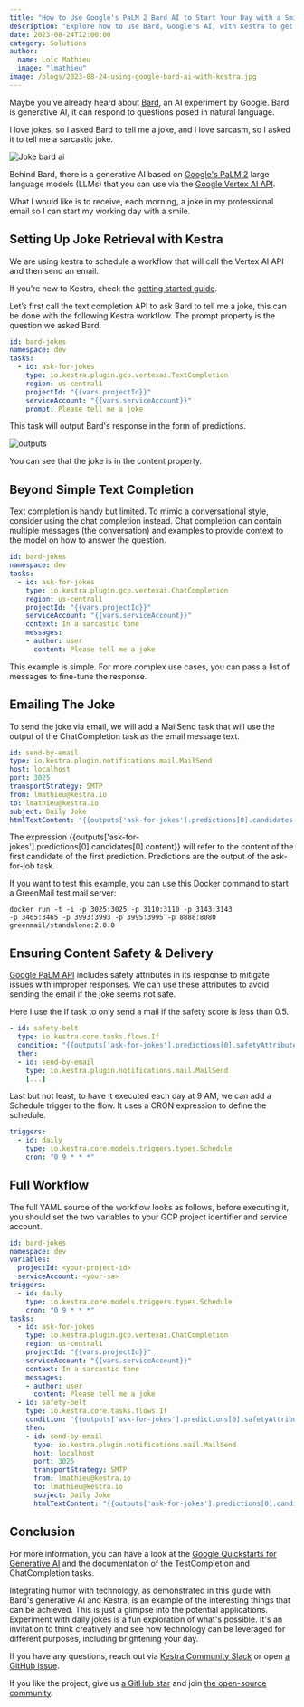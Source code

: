 ```yaml
---
title: "How to Use Google's PaLM 2 Bard AI to Start Your Day with a Smile"
description: "Explore how to use Bard, Google's AI, with Kestra to get daily jokes by email. Step-by-step guide for a humorous start to your day."
date: 2023-08-24T12:00:00
category: Solutions
author:
  name: Loïc Mathieu
  image: "lmathieu"
image: /blogs/2023-08-24-using-google-bard-ai-with-kestra.jpg
---
```


Maybe you’ve already heard about [Bard](https://bard.google.com/?hl=en), an AI experiment by Google. Bard is generative AI, it can respond to questions posed in natural language.

I love jokes, so I asked Bard to tell me a joke, and I love sarcasm, so I asked it to tell me a sarcastic joke.

![Joke bard ai](/blogs/2023-08-24-using-google-bard-ai-with-kestra/joke-bard-ai.png)

Behind Bard, there is a generative AI based on [Google's PaLM 2](https://ai.google/discover/palm2/) large language models (LLMs) that you can use via the [Google Vertex AI API](https://cloud.google.com/vertex-ai).

What I would like is to receive, each morning, a joke in my professional email so I can start my working day with a smile.

## Setting Up Joke Retrieval with Kestra ##

We are using kestra to schedule a workflow that will call the Vertex AI API and then send an email.

If you’re new to Kestra, check the [getting started guide](https://kestra.io/docs/getting-started).

Let’s first call the text completion API to ask Bard to tell me a joke, this can be done with the following Kestra workflow. The prompt property is the question we asked Bard.

```yaml
id: bard-jokes
namespace: dev
tasks:
  - id: ask-for-jokes
    type: io.kestra.plugin.gcp.vertexai.TextCompletion
    region: us-central1
    projectId: "{{vars.projectId}}"
    serviceAccount: "{{vars.serviceAccount}}"
    prompt: Please tell me a joke
```

This task will output Bard's response in the form of predictions.

![outputs](/blogs/2023-08-24-bard-ai-joke/outputs.png)

You can see that the joke is in the content property.

## Beyond Simple Text Completion ##

Text completion is handy but limited. To mimic a conversational style, consider using the chat completion instead. Chat completion can contain multiple messages (the conversation) and examples to provide context to the model on how to answer the question.

```yaml
id: bard-jokes
namespace: dev
tasks:
  - id: ask-for-jokes
    type: io.kestra.plugin.gcp.vertexai.ChatCompletion
    region: us-central1
    projectId: "{{vars.projectId}}"
    serviceAccount: "{{vars.serviceAccount}}"
    context: In a sarcastic tone
    messages:
    - author: user
      content: Please tell me a joke
```

This example is simple. For more complex use cases, you can pass a list of messages to fine-tune the response.

## Emailing The Joke ##

To send the joke via email, we will add a MailSend task that will use the output of the ChatCompletion task as the email message text.

```yaml
id: send-by-email
type: io.kestra.plugin.notifications.mail.MailSend
host: localhost
port: 3025
transportStrategy: SMTP
from: lmathieu@kestra.io
to: lmathieu@kestra.io
subject: Daily Joke
htmlTextContent: "{{outputs['ask-for-jokes'].predictions[0].candidates[0].content}}"
```

The expression {{outputs['ask-for-jokes'].predictions[0].candidates[0].content}} will refer to the content of the first candidate of the first prediction. Predictions are the output of the ask-for-job task.

If you want to test this example, you can use this Docker command to start a GreenMail test mail server: 
```shell
docker run -t -i -p 3025:3025 -p 3110:3110 -p 3143:3143                  -p 3465:3465 -p 3993:3993 -p 3995:3995 -p 8888:8080                  greenmail/standalone:2.0.0
```

## Ensuring Content Safety & Delivery ##

[Google PaLM API](https://developers.generativeai.google/) includes safety attributes in its response to mitigate issues with improper responses. We can use these attributes to avoid sending the email if the joke seems not safe.

Here I use the If task to only send a mail if the safety score is less than 0.5.

```yaml
- id: safety-belt
  type: io.kestra.core.tasks.flows.If
  condition: "{{outputs['ask-for-jokes'].predictions[0].safetyAttributes[0].scores[0] < 5}}"
  then:
  - id: send-by-email
    type: io.kestra.plugin.notifications.mail.MailSend
    [...]
```

Last but not least, to have it executed each day at 9 AM, we can add a Schedule trigger to the flow. It uses a CRON expression to define the schedule.

```yaml
triggers:
  - id: daily
    type: io.kestra.core.models.triggers.types.Schedule
    cron: "0 9 * * *"
```

## Full Workflow ##

The full YAML source of the workflow looks as follows, before executing it, you should set the two variables to your GCP project identifier and service account.

```yaml
id: bard-jokes
namespace: dev
variables:
  projectId: <your-project-id>
  serviceAccount: <your-sa>
triggers:
  - id: daily
    type: io.kestra.core.models.triggers.types.Schedule
    cron: "0 9 * * *"
tasks:
  - id: ask-for-jokes
    type: io.kestra.plugin.gcp.vertexai.ChatCompletion
    region: us-central1
    projectId: "{{vars.projectId}}"
    serviceAccount: "{{vars.serviceAccount}}"
    context: In a sarcastic tone
    messages:
    - author: user
      content: Please tell me a joke
  - id: safety-belt
    type: io.kestra.core.tasks.flows.If
    condition: "{{outputs['ask-for-jokes'].predictions[0].safetyAttributes[0].scores[0] < 5}}"
    then:
    - id: send-by-email
      type: io.kestra.plugin.notifications.mail.MailSend
      host: localhost
      port: 3025
      transportStrategy: SMTP
      from: lmathieu@kestra.io
      to: lmathieu@kestra.io
      subject: Daily Joke
      htmlTextContent: "{{outputs['ask-for-jokes'].predictions[0].candidates[0].content}}"
```

## Conclusion ##

For more information, you can have a look at the [Google Quickstarts for Generative AI](https://cloud.google.com/vertex-ai/docs/generative-ai/start/quickstarts/api-quickstart) and the documentation of the TestCompletion and ChatCompletion tasks. 

Integrating humor with technology, as demonstrated in this guide with Bard's generative AI and Kestra, is an example of the interesting things that can be achieved. This is just a glimpse into the potential applications. Experiment with daily jokes is a fun exploration of what's possible. It's an invitation to think creatively and see how technology can be leveraged for different purposes, including brightening your day.

If you have any questions, reach out via [Kestra Community Slack](https://kestra.io/slack) or open [a GitHub issue](https://github.com/kestra-io/kestra). 

If you like the project, give us [a GitHub star](https://github.com/kestra-io/kestra) and join [the open-source community](https://kestra.io/slack).

